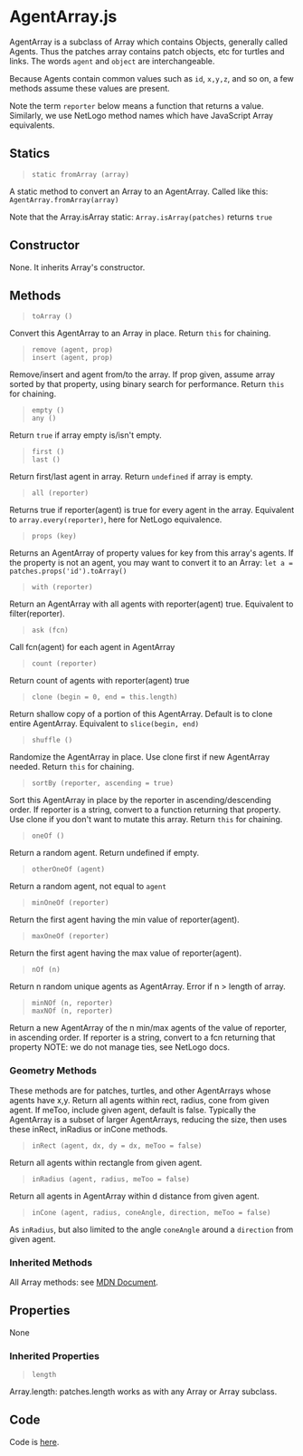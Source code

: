 # AgentArray.js

AgentArray is a subclass of Array which contains Objects, generally called Agents. Thus the patches array contains patch objects, etc for turtles and links. The words `agent` and `object` are interchangeable.

Because Agents contain common values such as `id`, `x,y,z`, and so on, a few methods assume these values are present.

Note the term `reporter` below means a function that returns a value. Similarly, we use NetLogo method names which have JavaScript Array equivalents.

## Statics

> `static fromArray (array)`

A static method to convert an Array to an AgentArray. Called like this: `AgentArray.fromArray(array)`

Note that the Array.isArray static: `Array.isArray(patches)` returns `true`

## Constructor

None. It inherits Array's constructor.

## Methods

> `toArray ()`

Convert this AgentArray to an Array in place. Return `this` for chaining.

> `remove (agent, prop)` <br />
> `insert (agent, prop)`

Remove/insert and agent from/to the array. If prop given, assume array sorted by that property, using binary search for performance. Return `this` for chaining.

> `empty ()` <br />
> `any ()`

Return `true` if array empty is/isn't empty.

> `first ()` <br />
> `last ()`

Return first/last agent in array. Return `undefined` if array is empty.

> `all (reporter)`

Returns true if reporter(agent) is true for every agent in the array. Equivalent to `array.every(reporter)`, here for NetLogo equivalence.

> `props (key)`

Returns an AgentArray of property values for key from this array's agents. If the property is not an agent, you may want to convert it to an Array: `let a = patches.props('id').toArray()`

> `with (reporter)`

Return an AgentArray with all agents with reporter(agent) true. Equivalent to filter(reporter).

> `ask (fcn)`

Call fcn(agent) for each agent in AgentArray

> `count (reporter)`

Return count of agents with reporter(agent) true

> `clone (begin = 0, end = this.length)`

Return shallow copy of a portion of this AgentArray. Default is to clone entire AgentArray. Equivalent to `slice(begin, end)`

> `shuffle ()`

Randomize the AgentArray in place. Use clone first if new AgentArray needed. Return `this` for chaining.

> `sortBy (reporter, ascending = true)`

Sort this AgentArray in place by the reporter in ascending/descending order. If reporter is a string, convert to a function returning that property. Use clone if you don't want to mutate this array. Return `this` for chaining.

> `oneOf ()`

Return a random agent. Return undefined if empty.

> `otherOneOf (agent)`

Return a random agent, not equal to `agent`

> `minOneOf (reporter)`

Return the first agent having the min value of reporter(agent).

> `maxOneOf (reporter)`

Return the first agent having the max value of reporter(agent).

> `nOf (n)`

Return n random unique agents as AgentArray. Error if n > length of array.

> `minNOf (n, reporter)` <br />
> `maxNOf (n, reporter)`

Return a new AgentArray of the n min/max agents of the value of reporter, in ascending order. If reporter is a string, convert to a fcn returning that property NOTE: we do not manage ties, see NetLogo docs.

### Geometry Methods

These methods are for patches, turtles, and other AgentArrays whose agents have x,y. Return all agents within rect, radius, cone from given agent. If meToo, include given agent, default is false. Typically the AgentArray is a subset of larger AgentArrays, reducing the size, then uses these inRect, inRadius or inCone methods.

> `inRect (agent, dx, dy = dx, meToo = false)`

Return all agents within rectangle from given agent.

> `inRadius (agent, radius, meToo = false)`

Return all agents in AgentArray within d distance from given agent.

> `inCone (agent, radius, coneAngle, direction, meToo = false)`

As `inRadius`, but also limited to the angle `coneAngle` around a `direction` from given agent.

### Inherited Methods

All Array methods: see [MDN Document](https://developer.mozilla.org/en-US/docs/Web/JavaScript/Reference/Global_Objects/Array).

## Properties

None

### Inherited Properties

> `length`

Array.length: patches.length works as with any Array or Array subclass.

## Code

Code is [here](https://github.com/backspaces/asx/blob/master/src/AgentArray.js).
